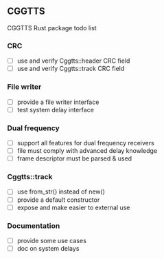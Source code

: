 ## CGGTTS
CGGTTS Rust package todo list 

### CRC 
- [ ] use and verify Cggtts::header CRC field 
- [ ] use and verify Cggtts::track CRC field 

### File writer
- [ ] provide a file writer interface
 - [ ] test system delay interface

### Dual frequency
- [ ] support all features for dual frequency receivers
 - [ ] file must comply with advanced delay knowledge 
 - [ ] frame descriptor must be parsed & used 

### Cggtts::track
- [ ] use from_str() instead of new()
- [ ] provide a default constructor
- [ ] expose and make easier to external use

### Documentation
- [ ] provide some use cases 
- [ ] doc on system delays 
